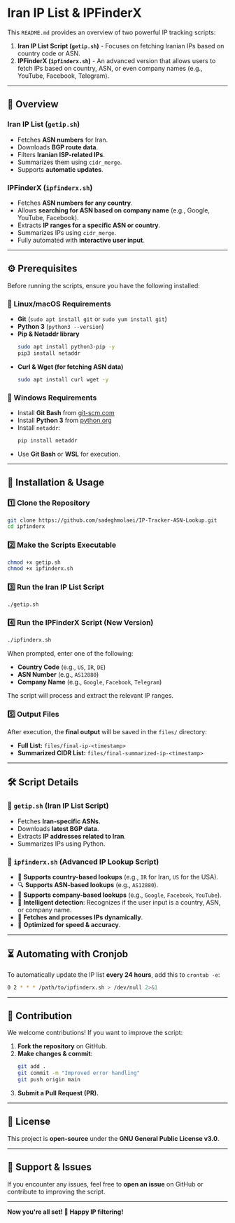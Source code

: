 # Iran IP List & IPFinderX

This `README.md` provides an overview of two powerful IP tracking scripts:
1. **Iran IP List Script (`getip.sh`)** - Focuses on fetching Iranian IPs based on country code or ASN.
2. **IPFinderX (`ipfinderx.sh`)** - An advanced version that allows users to fetch IPs based on country, ASN, or even company names (e.g., YouTube, Facebook, Telegram).

---

## 📌 Overview
### **Iran IP List (`getip.sh`)**
- Fetches **ASN numbers** for Iran.
- Downloads **BGP route data**.
- Filters **Iranian ISP-related IPs**.
- Summarizes them using `cidr_merge`.
- Supports **automatic updates**.

### **IPFinderX (`ipfinderx.sh`)**
- Fetches **ASN numbers for any country**.
- Allows **searching for ASN based on company name** (e.g., Google, YouTube, Facebook).
- Extracts **IP ranges for a specific ASN or country**.
- Summarizes IPs using `cidr_merge`.
- Fully automated with **interactive user input**.

---

## ⚙️ Prerequisites
Before running the scripts, ensure you have the following installed:

### 🔹 Linux/macOS Requirements
- **Git** (`sudo apt install git` or `sudo yum install git`)
- **Python 3** (`python3 --version`)
- **Pip & Netaddr library**
  ```bash
  sudo apt install python3-pip -y
  pip3 install netaddr
  ```
- **Curl & Wget (for fetching ASN data)**
  ```bash
  sudo apt install curl wget -y
  ```

### 🔹 Windows Requirements
- Install **Git Bash** from [git-scm.com](https://git-scm.com/)
- Install **Python 3** from [python.org](https://www.python.org/)
- Install `netaddr`:
  ```bash
  pip install netaddr
  ```
- Use **Git Bash** or **WSL** for execution.

---

## 🚀 Installation & Usage
### 1️⃣ Clone the Repository
```bash
git clone https://github.com/sadeghmolaei/IP-Tracker-ASN-Lookup.git
cd ipfinderx
```

### 2️⃣ Make the Scripts Executable
```bash
chmod +x getip.sh
chmod +x ipfinderx.sh
```

### 3️⃣ Run the Iran IP List Script
```bash
./getip.sh
```

### 4️⃣ Run the IPFinderX Script (New Version)
```bash
./ipfinderx.sh
```
When prompted, enter one of the following:
- **Country Code** (e.g., `US`, `IR`, `DE`)
- **ASN Number** (e.g., `AS12880`)
- **Company Name** (e.g., `Google`, `Facebook`, `Telegram`)

The script will process and extract the relevant IP ranges.

### 5️⃣ Output Files
After execution, the **final output** will be saved in the `files/` directory:
- **Full List:** `files/final-ip-<timestamp>`
- **Summarized CIDR List:** `files/final-summarized-ip-<timestamp>`

---

## 🛠 Script Details
### 🔹 `getip.sh` (Iran IP List Script)
- Fetches **Iran-specific ASNs**.
- Downloads **latest BGP data**.
- Extracts **IP addresses related to Iran**.
- Summarizes IPs using Python.

### 🔹 `ipfinderx.sh` (Advanced IP Lookup Script)
- 🏴 **Supports country-based lookups** (e.g., `IR` for Iran, `US` for the USA).
- 🔍 **Supports ASN-based lookups** (e.g., `AS12880`).
- 🏢 **Supports company-based lookups** (e.g., `Google`, `Facebook`, `YouTube`).
- 🧠 **Intelligent detection**: Recognizes if the user input is a country, ASN, or company name.
- 📡 **Fetches and processes IPs dynamically**.
- 🚀 **Optimized for speed & accuracy**.

---

## ⏳ Automating with Cronjob
To automatically update the IP list **every 24 hours**, add this to `crontab -e`:
```bash
0 2 * * * /path/to/ipfinderx.sh > /dev/null 2>&1
```

---

## 🤝 Contribution
We welcome contributions! If you want to improve the script:
1. **Fork the repository** on GitHub.
2. **Make changes & commit**:
   ```bash
   git add .
   git commit -m "Improved error handling"
   git push origin main
   ```
3. **Submit a Pull Request (PR).**

---

## 📜 License
This project is **open-source** under the **GNU General Public License v3.0**.

---

## 🌟 Support & Issues
If you encounter any issues, feel free to **open an issue** on GitHub or contribute to improving the script.

---
**Now you're all set! 🚀 Happy IP filtering!**
